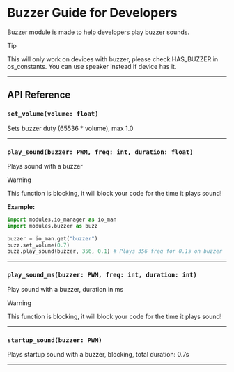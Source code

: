 # Buzzer Guide for Developers

Buzzer module is made to help developers play buzzer sounds.

> [!TIP]
> This will only work on devices with buzzer, please check HAS_BUZZER in os_constants. You can use speaker instead if device has it.

---

## API Reference

### `set_volume(volume: float)`

Sets buzzer duty (65536 * volume), max 1.0

---

### `play_sound(buzzer: PWM, freq: int, duration: float)`

Plays sound with a buzzer

> [!WARNING]
> This function is blocking, it will block your code for the time it plays sound!

**Example:**

```python
import modules.io_manager as io_man
import modules.buzzer as buzz

buzzer = io_man.get("buzzer")
buzz.set_volume(0.7)
buzz.play_sound(buzzer, 356, 0.1) # Plays 356 freq for 0.1s on buzzer
```

---

### `play_sound_ms(buzzer: PWM, freq: int, duration: int)`

Play sound with a buzzer, duration in ms

> [!WARNING]
> This function is blocking, it will block your code for the time it plays sound!

---

### `startup_sound(buzzer: PWM)`

Plays startup sound with a buzzer, blocking, total duration: 0.7s

---